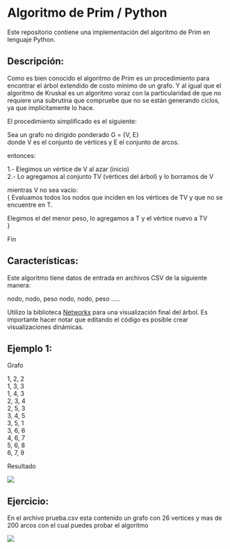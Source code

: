 # Algoritmo de Prim / Python

Este repositorio contiene una implementación del algoritmo de Prim en lenguaje Python.

## Descripción:

Como es bien conocido el algoritmo de Prim es un procedimiento para encontrar el árbol extendido de costo mínimo de un grafo. Y al igual que el algoritmo de Kruskal es un algoritmo voraz con la particularidad de que no requiere una subrutina que compruebe que no se están generando ciclos, ya que implícitamente lo hace.

El procedimiento simplificado es el siguiente:<br/>

Sea un grafo no dirigido ponderado G = {V, E}<br/> 
donde V es el conjunto de vértices y E el conjunto de arcos.<br/>

entonces:

1.- Elegimos un vértice de V al azar (inicio)<br/>
2.- Lo agregamos al conjunto TV (vértices del árbol) y lo borramos de V<br/>

mientras V no sea vacío:<br/>
{
Evaluamos todos los nodos que inciden en los vértices de TV y que no se encuentre en T.<br/>

Elegimos el del menor peso, lo agregamos a T y el vértice nuevo a TV<br/>
}

Fin

## Características:
Este algoritmo tiene datos de entrada en archivos CSV de la siguiente manera: 

nodo, nodo, peso
nodo, nodo, peso
.....

Utilizo la biblioteca [Networkx](http://https://networkx.org/documentation/stable/index.html "Networkx") para una visualización final del árbol.
Es importante hacer notar que editando el código es posible crear visualizaciones dinámicas. 

## Ejemplo 1:

Grafo

1, 2, 2<br/>
1, 3, 3<br/>
1, 4, 3<br/>
2, 3, 4<br/>
2, 5, 3<br/>
3, 4, 5<br/>
3, 5, 1<br/>
3, 6, 6<br/>
4, 6, 7<br/>
5, 6, 8<br/>
6, 7, 9<br/>

Resultado

![](https://media.giphy.com/media/b3FtsxwlUBEtGWHHj9/giphy.gif)

## Ejercicio:

En el archivo prueba.csv esta contenido un grafo con 26 vertices y mas de 200 arcos con el cual puedes probar el algoritmo

![](https://media.giphy.com/media/8tIJmjgnyEvOZ1e0fa/giphy.gif)




